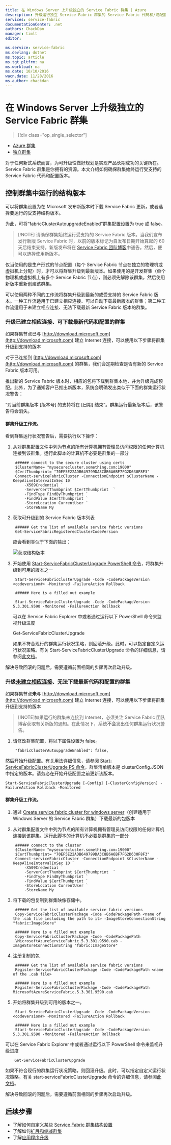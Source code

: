 ```yaml
---
title: 在 Windows Server 上升级独立的 Service Fabric 群集 | Azure
description: 升级运行独立 Service Fabric 群集的 Service Fabric 代码和/或配置，包括设置群集更新模式
services: service-fabric
documentationCenter: .net
authors: ChackDan
manager: timlt
editor: 

ms.service: service-fabric
ms.devlang: dotnet
ms.topic: article
ms.tgt_pltfrm: na
ms.workload: na
ms.date: 10/10/2016
wacn.date: 11/28/2016
ms.author: chackdan
---
```


# 在 Windows Server 上升级独立的 Service Fabric 群集

> [!div class="op_single_selector"]
- [Azure 群集](./service-fabric-cluster-upgrade.md)
- [独立群集](./service-fabric-cluster-upgrade-windows-server.md)

对于任何新式系统而言，为可升级性做好规划是实现产品长期成功的关键所在。Service Fabric 群集是你拥有的资源。本文介绍如何确保群集始终运行受支持的 Service Fabric 代码和配置版本。

## 控制群集中运行的结构版本

可以将群集设置为在 Microsoft 发布新版本时下载 Service Fabric 更新，或者选择要运行的受支持结构版本。

为此，可将“fabricClusterAutoupgradeEnabled”群集配置设置为 true 或 false。

>[!NOTE] 请确保群集始终运行受支持的 Service Fabric 版本。当我们宣布发行新版 Service Fabric 时，以前的版本标记为自发布日期开始算起的 60 天后结束支持。新版发布将在 [Service Fabric 团队博客](https://blogs.msdn.microsoft.com/azureservicefabric/)中通告。然后，便可以选择使用新版本。

仅当使用的是生产形式的节点配置（每个 Service Fabric 节点在独立的物理机或虚拟机上分配）时，才可以将群集升级到最新版本。如果使用的是开发群集（单个物理机或虚拟机上有多个 Service Fabric 节点），则必须先解除该群集，然后使用新版本重新创建该群集。

可以使用两种不同的工作流将群集升级到最新的或受支持的 Service Fabric 版本。一种工作流适用于已建立相应连接、可以自动下载最新版本的群集；第二种工作流适用于未建立相应连接、无法下载最新 Service Fabric 版本的群集。

### 升级已建立相应连接、可下载最新代码和配置的群集 

如果群集节点已与 [http://download.microsoft.com](http://download.microsoft.com) 建立 Internet 连接，可以使用以下步骤将群集升级到支持的版本

对于已连接到 [http://download.microsoft.com](http://download.microsoft.com) 的群集，我们会定期检查是否有新的 Service Fabric 版本可用。

推出新的 Service Fabric 版本时，相应的包将下载到群集本地，并为升级完成预配。此外，为了通知客户已推出新版本，系统会明确发出类似于下面的群集运行状况警告：

“对当前群集版本 [版本号] 的支持将在 [日期] 结束”。群集运行最新版本后，该警告将会消失。

#### 群集升级工作流。
 
看到群集运行状况警告后，需要执行以下操作：

1. 从对群集配置文件中列为节点的所有计算机拥有管理员访问权限的任何计算机连接到该群集。运行此脚本的计算机不必要是群集的一部分

		###### connect to the secure cluster using certs
		$ClusterName= "mysecurecluster.something.com:19000"
		$CertThumbprint= "70EF5E22ADB649799DA3C8B6A6BF7FG2D630F8F3" 
		Connect-serviceFabricCluster -ConnectionEndpoint $ClusterName -KeepAliveIntervalInSec 10 `
			-X509Credential `
			-ServerCertThumbprint $CertThumbprint  `
			-FindType FindByThumbprint `
			-FindValue $CertThumbprint `
			-StoreLocation CurrentUser `
			-StoreName My

2. 获取可升级到的 Service Fabric 版本列表

		###### Get the list of available service fabric versions 
		Get-ServiceFabricRegisteredClusterCodeVersion

	应会看到类似于下面的输出：

	![获取结构版本][getfabversions]  

3. 开始使用 [Start-ServiceFabricClusterUpgrade PowerShell 命令](https://msdn.microsoft.com/zh-cn/library/mt125872.aspx)，将群集升级到可用的版本之一

		Start-ServiceFabricClusterUpgrade -Code -CodePackageVersion <codeversion#> -Monitored -FailureAction Rollback

		###### Here is a filled out example

		Start-ServiceFabricClusterUpgrade -Code -CodePackageVersion 5.3.301.9590 -Monitored -FailureAction Rollback
	
	可以在 Service Fabric Explorer 中或者通过运行以下 PowerShell 命令来监视升级进度

	Get-ServiceFabricClusterUpgrade

	如果不符合现行的群集运行状况策略，则回滚升级。此时，可以指定自定义运行状况策略。有关 Start-ServiceFabricClusterUpgrade 命令的详细信息，请参阅[此文档](https://msdn.microsoft.com/zh-cn/library/mt125872.aspx)。

解决导致回滚的问题后，需要遵循前面相同的步骤再次启动升级。

### 升级<U>未建立相应连接</u>、无法下载最新代码和配置的群集

如果群集节点**未**与 [http://download.microsoft.com](http://download.microsoft.com) 建立 Internet 连接，可以使用以下步骤将群集升级到支持的版本

>[!NOTE]如果运行的群集未连接到 Internet，必须关注 Service Fabric 团队博客获取有关新版的通知。在此情况下，系统**不会**发出任何群集运行状况警告。

1. 请修改群集配置，将以下属性设置为 false。

        "fabricClusterAutoupgradeEnabled": false,

然后开始升级配置。有关用法详细信息，请参阅 [Start-ServiceFabricClusterUpgrade PS 命令](https://msdn.microsoft.com/zh-cn/library/mt125872.aspx)。群集清单版本是 clusterConfig.JSON 中指定的版本。请务必在开始升级配置之前更新该版本。

	Start-ServiceFabricClusterUpgrade [-Config] [-ClusterConfigVersion] -FailureAction Rollback -Monitored 

#### 群集升级工作流。
 
1. 通过 [Create service fabric cluster for windows server](./service-fabric-cluster-creation-for-windows-server.md)（创建适用于 Windows Server 的 Service Fabric 群集）下载最新的包版本

1. 从对群集配置文件中列为节点的所有计算机拥有管理员访问权限的任何计算机连接到该群集。运行此脚本的计算机不必要是群集的一部分

		###### connect to the cluster
		$ClusterName= "mysecurecluster.something.com:19000"
		$CertThumbprint= "70EF5E22ADB649799DA3C8B6A6BF7FG2D630F8F3" 
		Connect-serviceFabricCluster -ConnectionEndpoint $ClusterName -KeepAliveIntervalInSec 10 `
			-X509Credential `
			-ServerCertThumbprint $CertThumbprint  `
			-FindType FindByThumbprint `
			-FindValue $CertThumbprint `
			-StoreLocation CurrentUser `
			-StoreName My

2. 将下载的包复制到群集映像存储中。

		###### Get the list of available service fabric versions 
		Copy-ServiceFabricClusterPackage -Code -CodePackagePath <name of the .cab file including the path to it> -ImageStoreConnectionString "fabric:ImageStore"

		###### Here is a filled out example
		Copy-ServiceFabricClusterPackage -Code -CodePackagePath .\MicrosoftAzureServiceFabric.5.3.301.9590.cab -ImageStoreConnectionString "fabric:ImageStore"

2. 注册复制的包

		###### Get the list of available service fabric versions 
		Register-ServiceFabricClusterPackage -Code -CodePackagePath <name of the .cab file> 

		###### Here is a filled out example
		Register-ServiceFabricClusterPackage -Code -CodePackagePath MicrosoftAzureServiceFabric.5.3.301.9590.cab

3. 开始将群集升级到可用的版本之一。

		Start-ServiceFabricClusterUpgrade -Code -CodePackageVersion <codeversion#> -Monitored -FailureAction Rollback

		###### Here is a filled out example
		Start-ServiceFabricClusterUpgrade -Code -CodePackageVersion 5.3.301.9590 -Monitored -FailureAction Rollback
		
可以在 Service Fabric Explorer 中或者通过运行以下 PowerShell 命令来监视升级进度

		Get-ServiceFabricClusterUpgrade

如果不符合现行的群集运行状况策略，则回滚升级。此时，可以指定自定义运行状况策略。有关 start-serviceFabricClusterUpgrade 命令的详细信息，请参阅[此文档](https://msdn.microsoft.com/zh-cn/library/mt125872.aspx)。

解决导致回滚的问题后，需要遵循前面相同的步骤再次启动升级。

## 后续步骤
- 了解如何自定义某些 [Service Fabric 群集结构设置](./service-fabric-cluster-fabric-settings.md)
- 了解如何[扩展和缩减群集](./service-fabric-cluster-scale-up-down.md)
- 了解[应用程序升级](./service-fabric-application-upgrade.md)

<!--Image references-->

[getfabversions]: ./media/service-fabric-cluster-upgrade-windows-server/getfabversions.PNG

<!---HONumber=Mooncake_1121_2016-->